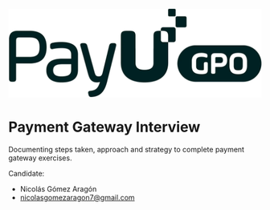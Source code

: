 ![Logo](payU_GPO.png)

# Payment Gateway Interview
Documenting steps taken, approach and strategy to complete payment gateway exercises.

Candidate:
- Nicolás Gómez Aragón
- nicolasgomezaragon7@gmail.com
